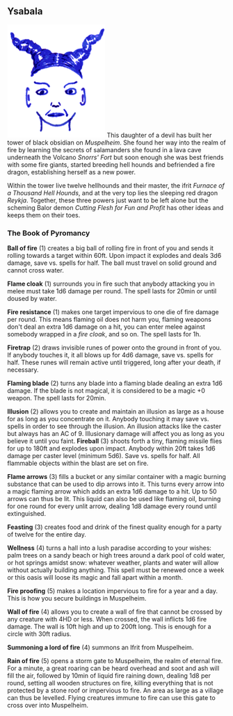 ## Ysabala

![Ysabala](Ysabala.png)
This daughter of a devil has built her tower of black obsidian on
*Muspelheim*. She found her way into the realm of fire by learning the
secrets of salamanders she found in a lava cave underneath the Volcano
*Snorrs' Fort* but soon enough she was best friends with some fire
giants, started breeding hell hounds and befriended a fire dragon,
establishing herself as a new power.

Within the tower live twelve hellhounds and their master, the
ifrit *Furnace of a Thousand Hell Hounds*, and at the very top
lies the sleeping red dragon *Reykja*. Together, these three
powers just want to be left alone but the scheming Balor demon
*Cutting Flesh for Fun and Profit* has other ideas and keeps them on
their toes.

### The Book of Pyromancy


**Ball of fire** (1) creates a big ball of rolling fire in front of you and sends it rolling towards a target within 60ft. Upon impact it explodes and deals 3d6 damage, save vs. spells for half. The ball must travel on solid ground and cannot cross water.

**Flame cloak** (1) surrounds you in fire such that anybody attacking you in melee must take 1d6 damage per round. The spell lasts for 20min or until doused by water.

**Fire resistance** (1) makes one target impervious to one die of fire damage per round. This means flaming oil does not harm you, flaming weapons don't deal an extra 1d6 damage on a hit, you can enter melee against somebody wrapped in a *fire cloak*, and so on. The spell lasts for 1h.

**Firetrap** (2) draws invisible runes of power onto the ground in front of you. If anybody touches it, it all blows up for 4d6 damage, save vs. spells for half. These runes will remain active until triggered, long after your death, if necessary.

**Flaming blade** (2) turns any blade into a flaming blade dealing an extra 1d6 damage. If the blade is not magical, it is considered to be a magic +0 weapon. The spell lasts for 20min.

**Illusion** (2) allows you to create and maintain an illusion as large as a house for as long as you concentrate on it. Anybody touching it may save vs. spells in order to see through the illusion. An illusion attacks like the caster but always has an AC of 9. Illusionary damage will affect you as long as you believe it until you faint.
**Fireball** (3) shoots forth a tiny, flaming missile flies for up to 180ft and explodes upon impact. Anybody within 20ft takes 1d6 damage per caster level (minimum 5d6). Save vs. spells for half. All flammable objects within the blast are set on fire.

**Flame arrows** (3) fills a bucket or any similar container with a magic burning substance that can be used to dip arrows into it. This turns every arrow into a magic flaming arrow which adds an extra 1d6 damage to a hit. Up to 50 arrows can thus be lit. This liquid can also be used like flaming oil, burning for one round for every unlit arrow, dealing 1d8 damage every round until extinguished.

**Feasting** (3) creates food and drink of the finest quality enough for a party of twelve for the entire day.

**Wellness** (4) turns a hall into a lush paradise according to your wishes: palm trees on a sandy beach or high trees around a dark pool of cold water, or hot springs amidst snow: whatever weather, plants and water will allow without actually building anything. This spell must be renewed once a week or this oasis will loose its magic and fall apart within a month.

**Fire proofing** (5) makes a location impervious to fire for a year and a day. This is how you secure buildings in Muspelheim.

**Wall of fire** (4) allows you to create a wall of fire that cannot be crossed by any creature with 4HD or less. When crossed, the wall inflicts 1d6 fire damage. The wall is 10ft high and up to 200ft long. This is enough for a circle with 30ft radius.

**Summoning a lord of fire** (4) summons an Ifrit from Muspelheim.

**Rain of fire** (5) opens a storm gate to Muspelheim, the realm of eternal fire. For a minute, a great roaring can be heard overhead and soot and ash will fill the air, followed by 10min of liquid fire raining down, dealing 1d8 per round, setting all wooden structures on fire, killing everything that is not protected by a stone roof or impervious to fire. An area as large as a village can thus be levelled. Flying creatures immune to fire can use this gate to cross over into Muspelheim.
